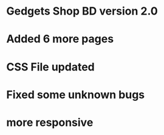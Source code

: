 # Gedgets Shop BD version 2.0 
# Added 6 more pages 
# CSS File updated
# Fixed some unknown bugs
# more responsive 